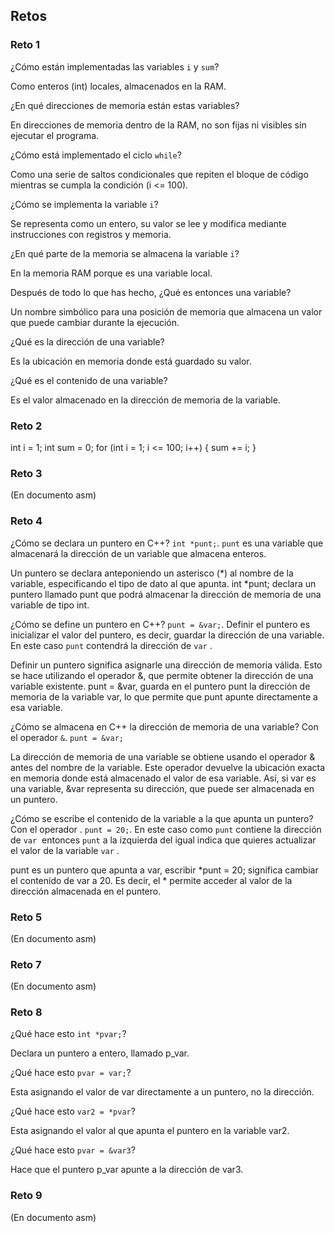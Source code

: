 ## Retos

### Reto 1

¿Cómo están implementadas las variables `i` y `sum`?

Como enteros (int) locales, almacenados en la RAM.

¿En qué direcciones de memoria están estas variables?

En direcciones de memoria dentro de la RAM, no son fijas ni visibles sin ejecutar el programa.

¿Cómo está implementado el ciclo `while`?

Como una serie de saltos condicionales que repiten el bloque de código mientras se cumpla la condición (i <= 100).

¿Cómo se implementa la variable `i`?

Se representa como un entero, su valor se lee y modifica mediante instrucciones con registros y memoria.

¿En qué parte de la memoria se almacena la variable `i`?

En la memoria RAM porque es una variable local.

Después de todo lo que has hecho, ¿Qué es entonces una variable?

Un nombre simbólico para una posición de memoria que almacena un valor que puede cambiar durante la ejecución.

¿Qué es la dirección de una variable?

Es la ubicación en memoria donde está guardado su valor.

¿Qué es el contenido de una variable?

Es el valor almacenado en la dirección de memoria de la variable.

### Reto 2

int i = 1;
int sum = 0;
for (int i = 1; i <= 100; i++)
{
   sum += i;
}

### Reto 3 
 
(En documento asm)

### Reto 4

¿Cómo se declara un puntero en C++? `int *punt;`. `punt` es una variable que almacenará la dirección de un variable que almacena enteros.

Un puntero se declara anteponiendo un asterisco (*) al nombre de la variable, especificando el tipo de dato al que apunta. int *punt; declara un puntero llamado punt que podrá almacenar la dirección de memoria de una variable de tipo int.

¿Cómo se define un puntero en C++? `punt = &var;`. Definir el puntero es inicializar el valor del puntero, es decir, guardar la dirección de una variable. En este caso `punt` contendrá la dirección de `var` .

Definir un puntero significa asignarle una dirección de memoria válida. Esto se hace utilizando el operador &, que permite obtener la dirección de una variable existente. punt = &var, guarda en el puntero punt la dirección de memoria de la variable var, lo que permite que punt apunte directamente a esa variable. 

¿Cómo se almacena en C++ la dirección de memoria de una variable? Con el operador `&`. `punt = &var;`

La dirección de memoria de una variable se obtiene usando el operador & antes del nombre de la variable. Este operador devuelve la ubicación exacta en memoria donde está almacenado el valor de esa variable. Así, si var es una variable, &var representa su dirección, que puede ser almacenada en un puntero.

¿Cómo se escribe el contenido de la variable a la que apunta un puntero? Con el operador . `punt = 20;`. En este caso como `punt` contiene la dirección de `var`  entonces `punt` a la izquierda del igual indica que quieres actualizar el valor de la variable `var` .
 
punt es un puntero que apunta a var, escribir *punt = 20; significa cambiar el contenido de var a 20. Es decir, el * permite acceder al valor de la dirección almacenada en el puntero.

### Reto 5

(En documento asm)

### Reto 7

(En documento asm)

### Reto 8

¿Qué hace esto `int *pvar;`?

Declara un puntero a entero, llamado p_var.

¿Qué hace esto `pvar = var;`?

Esta asignando el valor de var directamente a un puntero, no la dirección.

¿Qué hace esto `var2 = *pvar`?

Esta asignando el valor al que apunta el puntero en la variable var2.

¿Qué hace esto `pvar = &var3`?

Hace que el puntero p_var apunte a la dirección de var3.

### Reto 9 

(En documento asm)